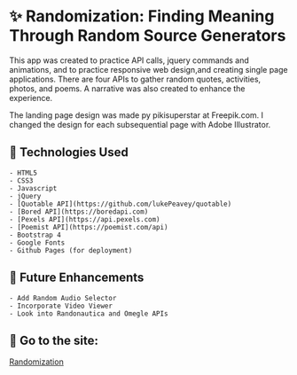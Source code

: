 # ✨ Randomization: Finding Meaning Through Random Source Generators

This app was created to practice API calls, jquery commands and animations, and to practice responsive web design,and creating single page applications. There are four APIs to gather random quotes, activities, photos, and poems. A narrative was also created to enhance the experience.

The landing page design was made py pikisuperstar at Freepik.com. I changed the design for each subsequential page with Adobe Illustrator.

## 🔌 Technologies Used

    - HTML5
    - CSS3
    - Javascript
    - jQuery
    - [Quotable API](https://github.com/lukePeavey/quotable)
    - [Bored API](https://boredapi.com)
    - [Pexels API](https://api.pexels.com)
    - [Poemist API](https://poemist.com/api)
    - Bootstrap 4
    - Google Fonts
    - Github Pages (for deployment)

## 🚀 Future Enhancements

    - Add Random Audio Selector
    - Incorporate Video Viewer
    - Look into Randonautica and Omegle APIs

## 🌟 Go to the site:

[Randomization](https://randomization.netlify.app/)
